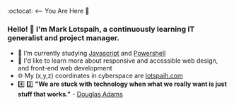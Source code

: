 :octocat: <-- You Are Here :round_pushpin:

### Hello! 👋 I'm Mark Lotspaih, a continuously learning IT generalist and project manager.

- :notebook: I’m currently studying [Javascript](https://www.oreilly.com/library/view/javascript-the-definitive/9781491952016/) and [Powershell](https://nostarch.com/powershellsysadmins)
- :rocket: I'd like to learn more about responsive and accessible web design, and front-end web development
- :globe_with_meridians: My (x,y,z) coordinates in cyberspace are [lotspaih.com](http://lotspaih.com)
- :four: :two: **"We are stuck with technology when what we really want is just stuff that works."** - [Douglas Adams](https://douglasadams.com/)

